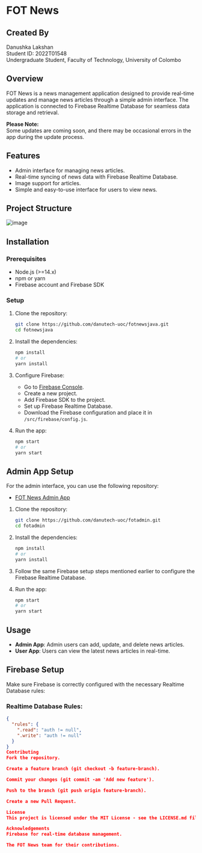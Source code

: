 # FOT News

## Created By
Danushka Lakshan  
Student ID: 2022T01548  
Undergraduate Student, Faculty of Technology, University of Colombo

## Overview
FOT News is a news management application designed to provide real-time updates and manage news articles through a simple admin interface. The application is connected to Firebase Realtime Database for seamless data storage and retrieval.

**Please Note:**  
Some updates are coming soon, and there may be occasional errors in the app during the update process.

## Features
- Admin interface for managing news articles.
- Real-time syncing of news data with Firebase Realtime Database.
- Image support for articles.
- Simple and easy-to-use interface for users to view news.

## Project Structure
![image](https://github.com/user-attachments/assets/b6b16e35-2199-46dd-8a0f-0aeeacf56a63)

## Installation

### Prerequisites
- Node.js (>=14.x)
- npm or yarn
- Firebase account and Firebase SDK

### Setup
1. Clone the repository:
    ```bash
    git clone https://github.com/danutech-uoc/fotnewsjava.git
    cd fotnewsjava
    ```

2. Install the dependencies:
    ```bash
    npm install
    # or
    yarn install
    ```

3. Configure Firebase:
    - Go to [Firebase Console](https://console.firebase.google.com/).
    - Create a new project.
    - Add Firebase SDK to the project.
    - Set up Firebase Realtime Database.
    - Download the Firebase configuration and place it in `/src/firebase/config.js`.

4. Run the app:
    ```bash
    npm start
    # or
    yarn start
    ```

## Admin App Setup
For the admin interface, you can use the following repository:
- [FOT News Admin App](https://github.com/danutech-uoc/fotadmin.git)

1. Clone the repository:
    ```bash
    git clone https://github.com/danutech-uoc/fotadmin.git
    cd fotadmin
    ```

2. Install the dependencies:
    ```bash
    npm install
    # or
    yarn install
    ```

3. Follow the same Firebase setup steps mentioned earlier to configure the Firebase Realtime Database.

4. Run the app:
    ```bash
    npm start
    # or
    yarn start
    ```

## Usage
- **Admin App**: Admin users can add, update, and delete news articles.
- **User App**: Users can view the latest news articles in real-time.

## Firebase Setup
Make sure Firebase is correctly configured with the necessary Realtime Database rules:

### Realtime Database Rules:
```json
{
  "rules": {
    ".read": "auth != null",
    ".write": "auth != null"
  }
}
Contributing
Fork the repository.

Create a feature branch (git checkout -b feature-branch).

Commit your changes (git commit -am 'Add new feature').

Push to the branch (git push origin feature-branch).

Create a new Pull Request.

License
This project is licensed under the MIT License - see the LICENSE.md file for details.

Acknowledgements
Firebase for real-time database management.

The FOT News team for their contributions.
